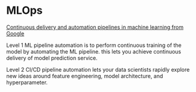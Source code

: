 # MLOps
[Continuous delivery and automation pipelines in machine learning from Google](https://cloud.google.com/architecture/mlops-continuous-delivery-and-automation-pipelines-in-machine-learning)

Level 1  ML pipeline automation is to perform continuous training of the model by automating the ML pipeline. this lets you achieve continuous delivery of model prediction service.

Level 2 CI/CD pipeline automation lets your data scientists rapidly explore new ideas around feature engineering, model architecture, and hyperparameter.